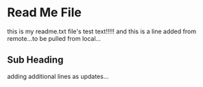 # Read Me File
this is my readme.txt file's test text!!!!!
and this is a line added from remote...to be pulled from local...

## Sub Heading
adding additional lines as updates...